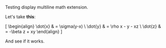 Testing display multiline math extension.

Let's take **this**:

\[
\begin{align}
\dot{x} & = \sigma(y-x) \\
\dot{y} & = \rho x - y - xz \\
\dot{z} & = -\beta z + xy
\end{align}
\]

And see if it works.


